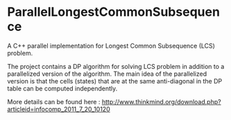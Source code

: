 # ParallelLongestCommonSubsequence
A C++ parallel implementation for Longest Common Subsequence (LCS) problem.

The project contains a DP algorithm for solving LCS problem in addition to a parallelized version of the algorithm.
The main idea of the parallelized version is that the cells (states) that are at the same anti-diagonal in the DP table can be computed independently.

More details can be found here :
http://www.thinkmind.org/download.php?articleid=infocomp_2011_7_20_10120

